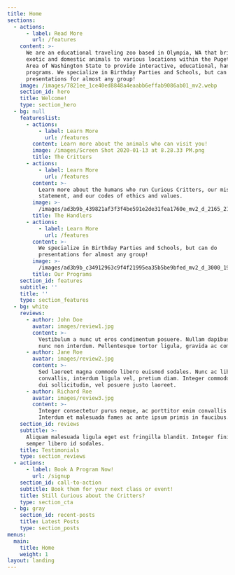 ```yaml
---
title: Home
sections:
  - actions:
      - label: Read More
        url: /features
    content: >-
      We are an educational traveling zoo based in Olympia, WA that brings
      exotic and domestic animals to various locations within the Puget Sound
      Area of Washington State to provide interactive, educational, hands-on
      programs. We specialize in Birthday Parties and Schools, but can do
      presentations for almost any group!
    image: /images/7821ee_1ce40ed8848a4eaabb6effab9086ab01_mv2.webp
    section_id: hero
    title: Welcome!
    type: section_hero
  - bg: null
    featureslist:
      - actions:
          - label: Learn More
            url: /features
        content: Learn more about the animals who can visit you!
        image: /images/Screen Shot 2020-01-13 at 8.28.33 PM.png
        title: The Critters
      - actions:
          - label: Learn More
            url: /features
        content: >-
          Learn more about the humans who run Curious Critters, our mission
          statement, and our codes of ethics and values.
        image: >-
          /images/ad3b9b_439821af3f3f4be591e2de31fea1760e_mv2_d_2165_2165_s_2.webp
        title: The Handlers
      - actions:
          - label: Learn More
            url: /features
        content: >-
          We specialize in Birthday Parties and Schools, but can do
          presentations for almost any group!
        image: >-
          /images/ad3b9b_c34912963c9f4f21995ea35b5be9bfed_mv2_d_3000_1999_s_2.webp
        title: Our Programs
    section_id: features
    subtitle: ''
    title: ''
    type: section_features
  - bg: white
    reviews:
      - author: John Doe
        avatar: images/review1.jpg
        content: >-
          Vestibulum a nunc ut eros condimentum posuere. Nullam dapibus quis
          nunc non interdum. Pellentesque tortor ligula, gravida ac commodo eu.
      - author: Jane Roe
        avatar: images/review2.jpg
        content: >-
          Sed laoreet magna commodo libero euismod sodales. Nunc ac libero
          convallis, interdum ligula vel, pretium diam. Integer commodo sem at
          dui sollicitudin, vel posuere justo laoreet.
      - author: Richard Roe
        avatar: images/review3.jpg
        content: >-
          Integer consectetur purus neque, ac porttitor enim convallis vitae.
          Interdum et malesuada fames ac ante ipsum primis in faucibus.
    section_id: reviews
    subtitle: >-
      Aliquam malesuada ligula eget est fringilla blandit. Integer finibus
      semper libero id sodales. 
    title: Testimonials
    type: section_reviews
  - actions:
      - label: Book A Program Now!
        url: /signup
    section_id: call-to-action
    subtitle: Book them for your next class or event!
    title: Still Curious about the Critters?
    type: section_cta
  - bg: gray
    section_id: recent-posts
    title: Latest Posts
    type: section_posts
menus:
  main:
    title: Home
    weight: 1
layout: landing
---
```


